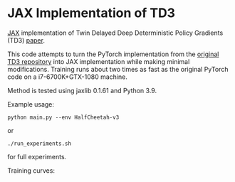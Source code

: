 # JAX Implementation of TD3

[JAX](https://github.com/google/jax) implementation of Twin Delayed Deep Deterministic Policy Gradients (TD3) [paper](https://arxiv.org/abs/1802.09477).

This code attempts to turn the PyTorch implementation from the [original TD3 repository](https://github.com/sfujim/TD3) into JAX implementation while making minimal modifications. Training runs about two times as fast as the original PyTorch code on a i7-6700K+GTX-1080 machine. 

Method is tested using jaxlib 0.1.61 and Python 3.9. 

Example usage:
```
python main.py --env HalfCheetah-v3
```
or
```
./run_experiments.sh
```
for full experiments.

Training curves:
